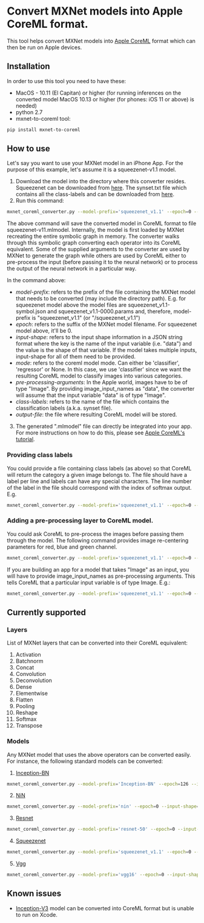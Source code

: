 <!--- Licensed to the Apache Software Foundation (ASF) under one -->
<!--- or more contributor license agreements.  See the NOTICE file -->
<!--- distributed with this work for additional information -->
<!--- regarding copyright ownership.  The ASF licenses this file -->
<!--- to you under the Apache License, Version 2.0 (the -->
<!--- "License"); you may not use this file except in compliance -->
<!--- with the License.  You may obtain a copy of the License at -->

<!---   http://www.apache.org/licenses/LICENSE-2.0 -->

<!--- Unless required by applicable law or agreed to in writing, -->
<!--- software distributed under the License is distributed on an -->
<!--- "AS IS" BASIS, WITHOUT WARRANTIES OR CONDITIONS OF ANY -->
<!--- KIND, either express or implied.  See the License for the -->
<!--- specific language governing permissions and limitations -->
<!--- under the License. -->

# Convert MXNet models into Apple CoreML format.

This tool helps convert MXNet models into [Apple CoreML](https://developer.apple.com/documentation/coreml) format which can then be run on Apple devices.

## Installation
In order to use this tool you need to have these:
* MacOS - 10.11 (El Capitan) or higher (for running inferences on the converted model MacOS 10.13 or higher (for phones: iOS 11 or above) is needed)
* python 2.7
* mxnet-to-coreml tool: 

```bash
pip install mxnet-to-coreml
```

## How to use
Let's say you want to use your MXNet model in an iPhone App. For the purpose of this example, let's assume it is a squeezenet-v1.1 model.

1. Download the model into the directory where this converter resides. Squeezenet can be downloaded from [here](http://data.mxnet.io/models/imagenet/squeezenet/). The synset.txt file which contains all the class-labels and can be downloaded from [here](http://data.mxnet.io/models/imagenet/synset.txt).
2. Run this command:

  ```bash
mxnet_coreml_converter.py --model-prefix='squeezenet_v1.1' --epoch=0 --input-shape='{"data":"3,227,227"}' --mode=classifier --pre-processing-arguments='{"image_input_names":"data"}' --class-labels synset.txt --output-file="squeezenetv11.mlmodel"
```

  The above command will save the converted model in CoreML format to file squeezenet-v11.mlmodel. Internally, the model is first loaded by MXNet recreating the entire symbolic graph in memory. The converter walks through this symbolic graph converting each operator into its CoreML equivalent. Some of the supplied arguments to the converter are used by MXNet to generate the graph while others are used by CoreML either to pre-process the input (before passing it to the neural network) or to process the output of the neural network in a particular way.

  In the command above:

  * _model-prefix_: refers to the prefix of the file containing the MXNet model that needs to be converted (may include the directory path). E.g. for squeezenet model above the model files are squeezenet_v1.1-symbol.json and squeezenet_v1.1-0000.params and, therefore, model-prefix is "squeezenet_v1.1" (or "<directory-where-model-exists>/squeezenet_v1.1")
  * _epoch_: refers to the suffix of the MXNet model filename. For squeezenet model above, it'll be 0.
  * _input-shape_: refers to the input shape information in a JSON string format where the key is the name of the input variable (i.e. "data") and the value is the shape of that variable. If the model takes multiple inputs, input-shape for all of them need to be provided.
  * _mode_: refers to the coreml model mode. Can either be 'classifier', 'regressor' or None. In this case, we use 'classifier' since we want the resulting CoreML model to classify images into various categories.
  * _pre-processing-arguments_: In the Apple world, images have to be of type "Image". By providing image_input_names as "data", the converter will assume that the input variable "data" is of type "Image".
  * _class-labels_: refers to the name of the file which contains the classification labels (a.k.a. synset file).
  * _output-file_: the file where resulting CoreML model will be stored.

3. The generated ".mlmodel" file can directly be integrated into your app. For more instructions on how to do this, please see [Apple CoreML's tutorial](https://developer.apple.com/documentation/coreml/integrating_a_core_ml_model_into_your_app).


### Providing class labels
You could provide a file containing class labels (as above) so that CoreML will return the category a given image belongs to. The file should have a label per line and labels can have any special characters. The line number of the label in the file should correspond with the index of softmax output. E.g.

```bash
mxnet_coreml_converter.py --model-prefix='squeezenet_v1.1' --epoch=0 --input-shape='{"data":"3,227,227"}' --mode=classifier --class-labels synset.txt --output-file="squeezenetv11.mlmodel"
```

### Adding a pre-processing layer to CoreML model.
You could ask CoreML to pre-process the images before passing them through the model. The following command provides image re-centering parameters for red, blue and green channel.

```bash
mxnet_coreml_converter.py --model-prefix='squeezenet_v1.1' --epoch=0 --input-shape='{"data":"3,224,224"}' --pre-processing-arguments='{"red_bias":127,"blue_bias":117,"green_bias":103}' --output-file="squeezenet_v11.mlmodel"
```

If you are building an app for a model that takes "Image" as an input, you will have to provide image_input_names as pre-processing arguments. This tells CoreML that a particular input variable is of type Image. E.g.:

```bash
mxnet_coreml_converter.py --model-prefix='squeezenet_v1.1' --epoch=0 --input-shape='{"data":"3,224,224"}' --pre-processing-arguments='{"red_bias":127,"blue_bias":117,"green_bias":103,"image_input_names":"data"}' --output-file="squeezenet_v11.mlmodel"
```

## Currently supported
### Layers
List of MXNet layers that can be converted into their CoreML equivalent:

1. Activation
2. Batchnorm
3. Concat
4. Convolution
5. Deconvolution
6. Dense
7. Elementwise
8. Flatten
9. Pooling
10. Reshape
11. Softmax
12. Transpose

### Models
Any MXNet model that uses the above operators can be converted easily. For instance, the following standard models can be converted:

1. [Inception-BN](http://data.mxnet.io/models/imagenet/inception-bn/)

```bash
mxnet_coreml_converter.py --model-prefix='Inception-BN' --epoch=126 --input-shape='{"data":"3,224,224"}' --mode=classifier --pre-processing-arguments='{"image_input_names":"data"}' --class-labels synset.txt --output-file="InceptionBN.mlmodel"
```

2. [NiN](http://data.dmlc.ml/models/imagenet/nin/)

```bash
mxnet_coreml_converter.py --model-prefix='nin' --epoch=0 --input-shape='{"data":"3,224,224"}' --mode=classifier --pre-processing-arguments='{"image_input_names":"data"}' --class-labels synset.txt --output-file="nin.mlmodel"
```

3. [Resnet](http://data.mxnet.io/models/imagenet/resnet/)

```bash
mxnet_coreml_converter.py --model-prefix='resnet-50' --epoch=0 --input-shape='{"data":"3,224,224"}' --mode=classifier --pre-processing-arguments='{"image_input_names":"data"}' --class-labels synset.txt --output-file="resnet50.mlmodel"
```

4. [Squeezenet](http://data.mxnet.io/models/imagenet/squeezenet/)

```bash
mxnet_coreml_converter.py --model-prefix='squeezenet_v1.1' --epoch=0 --input-shape='{"data":"3,227,227"}' --mode=classifier --pre-processing-arguments='{"image_input_names":"data"}' --class-labels synset.txt --output-file="squeezenetv11.mlmodel"
```

5. [Vgg](http://data.mxnet.io/models/imagenet/vgg/)

```bash
mxnet_coreml_converter.py --model-prefix='vgg16' --epoch=0 --input-shape='{"data":"3,224,224"}' --mode=classifier --pre-processing-arguments='{"image_input_names":"data"}' --class-labels synset.txt --output-file="vgg16.mlmodel"
```

## Known issues
* [Inception-V3](http://data.mxnet.io/models/imagenet/inception-v3.tar.gz) model can be converted into CoreML format but is unable to run on Xcode.
